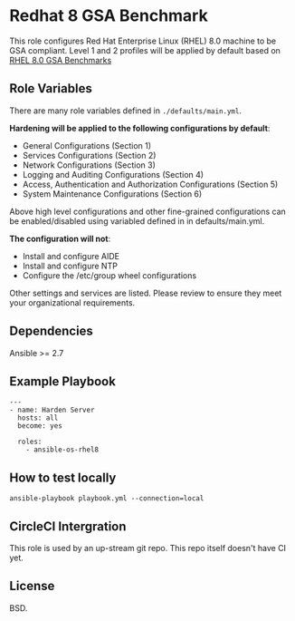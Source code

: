 # Redhat 8 GSA Benchmark

This role configures Red Hat Enterprise Linux (RHEL) 8.0 machine to be GSA compliant. Level 1 and 2 profiles will be applied by default based on [RHEL 8.0 GSA Benchmarks](https://docs.google.com/spreadsheets/d/14q7seglcBihKqs6muSQlCllVvzDmVOjS7PY758iB0aM/edit#gid=884169645)

## Role Variables

There are many role variables defined in ``./defaults/main.yml``.

**Hardening will be applied to the following configurations by default**:

- General Configurations (Section 1)
- Services Configurations (Section 2)
- Network Configurations (Section 3)
- Logging and Auditing Configurations (Section 4)
- Access, Authentication and Authorization Configurations (Section 5)
- System Maintenance Configurations (Section 6)

Above high level configurations and other fine-grained configurations can be enabled/disabled using variabled defined in in defaults/main.yml.

**The configuration will not**:

- Install and configure AIDE
- Install and configure NTP
- Configure the /etc/group wheel configurations

Other settings and services are listed. Please review to ensure they meet your organizational requirements.

## Dependencies

Ansible >= 2.7

## Example Playbook

```
---
- name: Harden Server
  hosts: all
  become: yes

  roles:
    - ansible-os-rhel8
```

## How to test locally

```
ansible-playbook playbook.yml --connection=local
```

## CircleCI Intergration

This role is used by an up-stream git repo. This repo itself doesn't have CI yet. 

## License

BSD.
